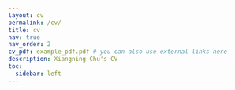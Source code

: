 ```yaml
---
layout: cv
permalink: /cv/
title: cv
nav: true
nav_order: 2
cv_pdf: example_pdf.pdf # you can also use external links here
description: Xiangning Chu's CV
toc:
  sidebar: left
---
```

